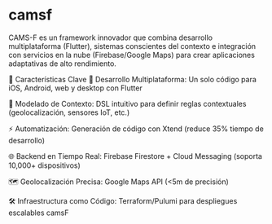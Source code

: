 # camsf
CAMS-F es un framework innovador que combina desarrollo multiplataforma (Flutter), sistemas conscientes del contexto e integración con servicios en la nube (Firebase/Google Maps) para crear aplicaciones adaptativas de alto rendimiento.

📌 Características Clave
🔄 Desarrollo Multiplataforma: Un solo código para iOS, Android, web y desktop con Flutter

🧠 Modelado de Contexto: DSL intuitivo para definir reglas contextuales (geolocalización, sensores IoT, etc.)

⚡ Automatización: Generación de código con Xtend (reduce 35% tiempo de desarrollo)

🌐 Backend en Tiempo Real: Firebase Firestore + Cloud Messaging (soporta 10,000+ dispositivos)

🗺️ Geolocalización Precisa: Google Maps API (<5m de precisión)

🛠️ Infraestructura como Código: Terraform/Pulumi para despliegues escalables
camsF
